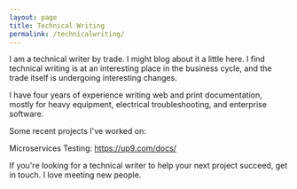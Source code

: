 ```yaml
---
layout: page
title: Technical Writing
permalink: /technicalwriting/
---
```


I am a technical writer by trade. I might blog about it a little here. I find technical writing is at an interesting place in the business cycle, and the trade itself is undergoing interesting changes. 

I have four years of experience writing web and print documentation, mostly for heavy equipment, electrical troubleshooting, and enterprise software. 

Some recent projects I've worked on:

Microservices Testing:
https://up9.com/docs/

If you're looking for a technical writer to help your next project succeed, get in touch. I love meeting new people. 





